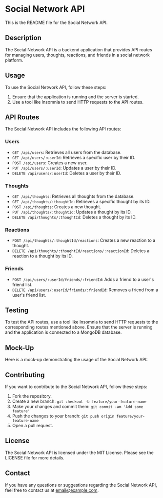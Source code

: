# Social Network API

This is the README file for the Social Network API.

## Description

The Social Network API is a backend application that provides API routes for managing users, thoughts, reactions, and friends in a social network platform.

## Usage

To use the Social Network API, follow these steps:

1. Ensure that the application is running and the server is started.
2. Use a tool like Insomnia to send HTTP requests to the API routes.

## API Routes

The Social Network API includes the following API routes:

### Users

- `GET /api/users`: Retrieves all users from the database.
- `GET /api/users/:userId`: Retrieves a specific user by their ID.
- `POST /api/users`: Creates a new user.
- `PUT /api/users/:userId`: Updates a user by their ID.
- `DELETE /api/users/:userId`: Deletes a user by their ID.

### Thoughts

- `GET /api/thoughts`: Retrieves all thoughts from the database.
- `GET /api/thoughts/:thoughtId`: Retrieves a specific thought by its ID.
- `POST /api/thoughts`: Creates a new thought.
- `PUT /api/thoughts/:thoughtId`: Updates a thought by its ID.
- `DELETE /api/thoughts/:thoughtId`: Deletes a thought by its ID.

### Reactions

- `POST /api/thoughts/:thoughtId/reactions`: Creates a new reaction to a thought.
- `DELETE /api/thoughts/:thoughtId/reactions/:reactionId`: Deletes a reaction to a thought by its ID.

### Friends

- `POST /api/users/:userId/friends/:friendId`: Adds a friend to a user's friend list.
- `DELETE /api/users/:userId/friends/:friendId`: Removes a friend from a user's friend list.

## Testing

To test the API routes, use a tool like Insomnia to send HTTP requests to the corresponding routes mentioned above. Ensure that the server is running and the application is connected to a MongoDB database.

## Mock-Up

Here is a mock-up demonstrating the usage of the Social Network API:


## Contributing

If you want to contribute to the Social Network API, follow these steps:

1. Fork the repository.
2. Create a new branch: `git checkout -b feature/your-feature-name`
3. Make your changes and commit them: `git commit -am 'Add some feature'`
4. Push the changes to your branch: `git push origin feature/your-feature-name`
5. Open a pull request.

## License

The Social Network API is licensed under the MIT License. Please see the LICENSE file for more details.

## Contact

If you have any questions or suggestions regarding the Social Network API, feel free to contact us at email@example.com.
